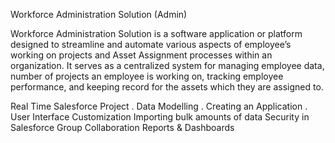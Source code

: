 Workforce Administration Solution (Admin) 

Workforce Administration Solution is a software application or platform designed 
to streamline and automate various aspects of employee’s working on projects and 
Asset Assignment processes within an organization. It serves as a centralized 
system for managing employee data, number of projects an employee is working 
on, tracking employee performance, and keeping record for the assets which they 
are assigned to. 
    
Real Time Salesforce Project .
Data Modelling .
Creating an Application .
User Interface Customization 
Importing bulk amounts of data 
Security in Salesforce 
Group Collaboration 
Reports & Dashboards 
